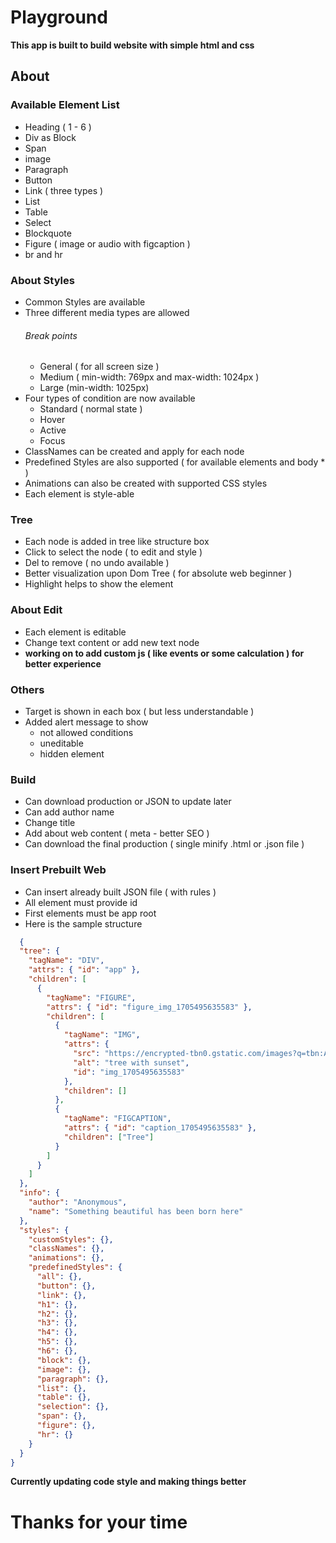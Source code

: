 # Playground

**This app is built to build website with simple html and css**

## About

### Available Element List

- Heading ( 1 - 6 )
- Div as Block
- Span
- image
- Paragraph
- Button
- Link ( three types )
- List
- Table
- Select
- Blockquote
- Figure ( image or audio with figcaption )
- br and hr

### About Styles

- Common Styles are available
- Three different media types are allowed
  ###### Break points
  - General ( for all screen size )
  - Medium ( min-width: 769px and max-width: 1024px )
  - Large (min-width: 1025px)
- Four types of condition are now available
  - Standard ( normal state )
  - Hover
  - Active
  - Focus
- ClassNames can be created and apply for each node
- Predefined Styles are also supported ( for available elements and body \* )
- Animations can also be created with supported CSS styles
- Each element is style-able

### Tree

- Each node is added in tree like structure box
- Click to select the node ( to edit and style )
- Del to remove ( no undo available )
- Better visualization upon Dom Tree ( for absolute web beginner )
- Highlight helps to show the element

### About Edit

- Each element is editable
- Change text content or add new text node
- **working on to add custom js ( like events or some calculation ) for better experience**

### Others

- Target is shown in each box ( but less understandable )
- Added alert message to show
  - not allowed conditions
  - uneditable
  - hidden element

### Build

- Can download production or JSON to update later
- Can add author name
- Change title
- Add about web content ( meta - better SEO )
- Can download the final production ( single minify .html or .json file )

### Insert Prebuilt Web

- Can insert already built JSON file ( with rules )
- All element must provide id
- First elements must be app root
- Here is the sample structure

```JSON
  {
  "tree": {
    "tagName": "DIV",
    "attrs": { "id": "app" },
    "children": [
      {
        "tagName": "FIGURE",
        "attrs": { "id": "figure_img_1705495635583" },
        "children": [
          {
            "tagName": "IMG",
            "attrs": {
              "src": "https://encrypted-tbn0.gstatic.com/images?q=tbn:ANd9GcRHH8mepO4avVq5NJFuruMoqN02xAqm5Jk7IryH9iVuNw&s",
              "alt": "tree with sunset",
              "id": "img_1705495635583"
            },
            "children": []
          },
          {
            "tagName": "FIGCAPTION",
            "attrs": { "id": "caption_1705495635583" },
            "children": ["Tree"]
          }
        ]
      }
    ]
  },
  "info": {
    "author": "Anonymous",
    "name": "Something beautiful has been born here"
  },
  "styles": {
    "customStyles": {},
    "classNames": {},
    "animations": {},
    "predefinedStyles": {
      "all": {},
      "button": {},
      "link": {},
      "h1": {},
      "h2": {},
      "h3": {},
      "h4": {},
      "h5": {},
      "h6": {},
      "block": {},
      "image": {},
      "paragraph": {},
      "list": {},
      "table": {},
      "selection": {},
      "span": {},
      "figure": {},
      "hr": {}
    }
  }
}

```

**Currently updating code style and making things better**

# Thanks for your time
